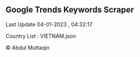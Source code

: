 

## Google Trends Keywords Scraper 
 
Last Update 04-01-2023 , 04:32:17

Country List :
VIETNAM.json



© Abdul Muttaqin 
